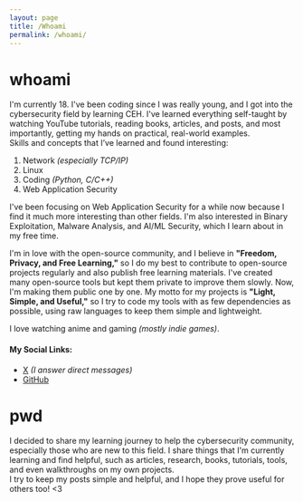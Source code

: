 ```yaml
---
layout: page
title: /Whoami
permalink: /whoami/
---
```




# whoami

I'm currently 18. I've been coding since I was really young, and I got into the cybersecurity field by learning CEH. I've learned everything self-taught by watching YouTube tutorials, reading books, articles, and posts, and most importantly, getting my hands on practical, real-world examples.  
Skills and concepts that I’ve learned and found interesting:
1. Network *(especially TCP/IP)*
2. Linux
3. Coding *(Python, C/C++)*
4. Web Application Security

I've been focusing on Web Application Security for a while now because I find it much more interesting than other fields. I'm also interested in Binary Exploitation, Malware Analysis, and AI/ML Security, which I learn about in my free time.  

I'm in love with the open-source community, and I believe in **"Freedom, Privacy, and Free Learning,"** so I do my best to contribute to open-source projects regularly and also publish free learning materials. I've created many open-source tools but kept them private to improve them slowly. Now, I'm making them public one by one. My motto for my projects is **"Light, Simple, and Useful,"** so I try to code my tools with as few dependencies as possible, using raw languages to keep them simple and lightweight.  

I love watching anime and gaming *(mostly indie games)*.

#### My Social Links:
 - [X](https://x.com/ch1y0w0) *(I answer direct messages)*
 - [GitHub](https://github.com/ch1y0w0)

# pwd

I decided to share my learning journey to help the cybersecurity community, especially those who are new to this field. I share things that I'm currently learning and find helpful, such as articles, research, books, tutorials, tools, and even walkthroughs on my own projects.  
I try to keep my posts simple and helpful, and I hope they prove useful for others too! <3